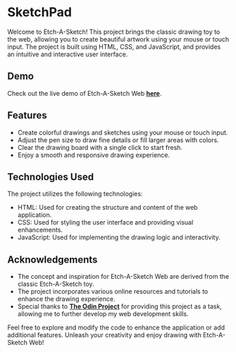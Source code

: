 # SketchPad

Welcome to Etch-A-Sketch! This project brings the classic drawing toy to the web, allowing you to create beautiful artwork using your mouse or touch input. The project is built using HTML, CSS, and JavaScript, and provides an intuitive and interactive user interface.

## **Demo**

Check out the live demo of Etch-A-Sketch Web **[here](https://erenova.github.io/sketchpad)**.

## **Features**

- Create colorful drawings and sketches using your mouse or touch input.
- Adjust the pen size to draw fine details or fill larger areas with colors.
- Clear the drawing board with a single click to start fresh.
- Enjoy a smooth and responsive drawing experience.

## **Technologies Used**

The project utilizes the following technologies:

- HTML: Used for creating the structure and content of the web application.
- CSS: Used for styling the user interface and providing visual enhancements.
- JavaScript: Used for implementing the drawing logic and interactivity.

## **Acknowledgements**

- The concept and inspiration for Etch-A-Sketch Web are derived from the classic Etch-A-Sketch toy.
- The project incorporates various online resources and tutorials to enhance the drawing experience.
- Special thanks to **[The Odin Project](https://www.theodinproject.com/)** for providing this project as a task, allowing me to further develop my web development skills.

Feel free to explore and modify the code to enhance the application or add additional features. Unleash your creativity and enjoy drawing with Etch-A-Sketch Web!
